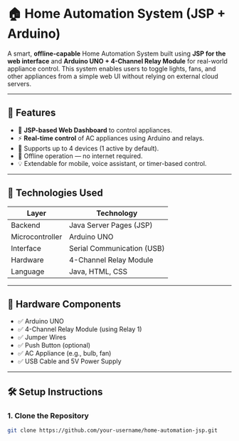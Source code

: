 # 🏠 Home Automation System (JSP + Arduino)

A smart, **offline-capable** Home Automation System built using **JSP for the web interface** and **Arduino UNO + 4-Channel Relay Module** for real-world appliance control. This system enables users to toggle lights, fans, and other appliances from a simple web UI without relying on external cloud servers.

---

## 🚀 Features

- 📱 **JSP-based Web Dashboard** to control appliances.
- ⚡ **Real-time control** of AC appliances using Arduino and relays.
- 🔌 Supports up to 4 devices (1 active by default).
- 🔐 Offline operation — no internet required.
- 💡 Extendable for mobile, voice assistant, or timer-based control.

---

## 🧱 Technologies Used

| Layer          | Technology           |
|----------------|----------------------|
| Backend        | Java Server Pages (JSP) |
| Microcontroller| Arduino UNO          |
| Interface      | Serial Communication (USB) |
| Hardware       | 4-Channel Relay Module |
| Language       | Java, HTML, CSS      |

---

## 🧰 Hardware Components

- ✅ Arduino UNO
- ✅ 4-Channel Relay Module (using Relay 1)
- ✅ Jumper Wires
- ✅ Push Button (optional)
- ✅ AC Appliance (e.g., bulb, fan)
- ✅ USB Cable and 5V Power Supply

---

## 🛠️ Setup Instructions

### 1. Clone the Repository
```bash
git clone https://github.com/your-username/home-automation-jsp.git

